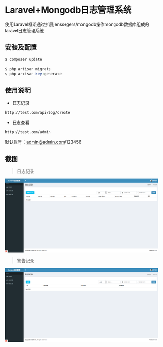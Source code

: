 # Laravel+Mongodb日志管理系统

使用Laravel框架通过扩展jenssegers/mongodb操作mongodb数据库组成的laravel日志管理系统 

## 安装及配置

```php
$ composer update
```

```php
$ php artisan migrate
$ php artisan key:generate
```

## 使用说明

* 日志记录

```
http://test.com/api/log/create
```

* 日志查看

```
http://test.com/admin
```
默认账号：admin@admin.com/123456

## 截图

> 日志记录

![image](./screenshot/日志记录.png)

> 警告记录

![image](./screenshot/警报记录.png)